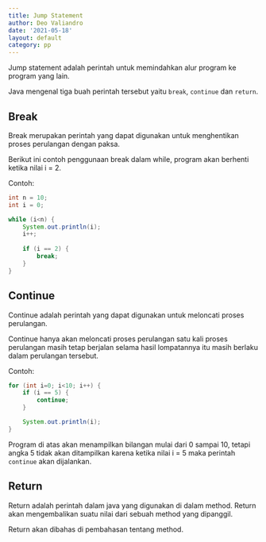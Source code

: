 ```yaml
---
title: Jump Statement
author: Deo Valiandro
date: '2021-05-18'
layout: default
category: pp
---
```


Jump statement adalah perintah untuk memindahkan alur program ke program yang
lain.

Java mengenal tiga buah perintah tersebut yaitu `break`, `continue` dan
`return`.

## Break

Break merupakan perintah yang dapat digunakan untuk menghentikan proses
perulangan dengan paksa.

Berikut ini contoh penggunaan break dalam while, program akan berhenti ketika
nilai i = 2.

Contoh:

```java
int n = 10;
int i = 0;

while (i<n) {
    System.out.println(i);
    i++;
    
    if (i == 2) {
        break;
    }
}
```

## Continue

Continue adalah perintah yang dapat digunakan untuk meloncati proses perulangan.

Continue hanya akan meloncati proses perulangan satu kali proses perulangan
masih tetap berjalan selama hasil lompatannya itu masih berlaku dalam perulangan
tersebut.

Contoh:

```java
for (int i=0; i<10; i++) {
    if (i == 5) {
        continue;
    }

    System.out.println(i);
}
```

Program di atas akan menampilkan bilangan mulai dari 0 sampai 10, tetapi angka 5
tidak akan ditampilkan karena ketika nilai i = 5 maka perintah `continue` akan
dijalankan.

## Return

Return adalah perintah dalam java yang digunakan di dalam method. Return akan
mengembalikan suatu nilai dari sebuah method yang dipanggil.

Return akan dibahas di pembahasan tentang method.